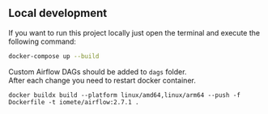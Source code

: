 ## Local development
If you want to run this project locally just open the terminal 
and execute the following command:  
```bash
docker-compose up --build
```
Custom Airflow DAGs should be added to `dags` folder.  
After each change you need to restart docker container.


```shell
docker buildx build --platform linux/amd64,linux/arm64 --push -f Dockerfile -t iomete/airflow:2.7.1 .
```